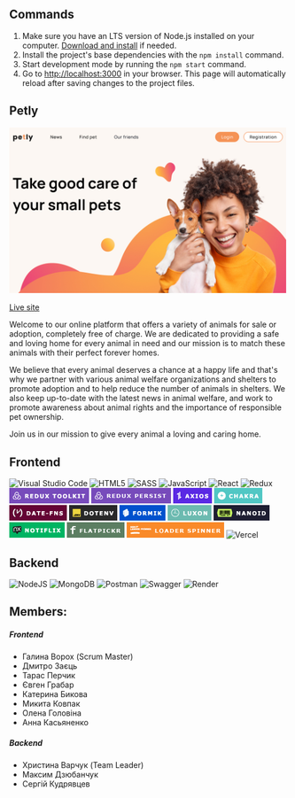## Commands

1. Make sure you have an LTS version of Node.js installed on your computer.
   [Download and install](https://nodejs.org/en/) if needed.
2. Install the project's base dependencies with the `npm install` command.
3. Start development mode by running the `npm start` command.
4. Go to [http://localhost:3000](http://localhost:3000) in your browser. This
   page will automatically reload after saving changes to the project files.

## Petly

<!-- [![Homepage](/Home.jpg "Petly")](https://team-project-pet-support.vercel.app/) -->
<img src="/Home.jpg" width="500"  />

[Live site](https://team-project-pet-support.vercel.app/)

Welcome to our online platform that offers a variety of animals for sale or adoption, completely free of charge. We are dedicated to providing a safe and loving home for every animal in need and our mission is to match these animals with their perfect forever homes.

We believe that every animal deserves a chance at a happy life and that's why we partner with various animal welfare organizations and shelters to promote adoption and to help reduce the number of animals in shelters. We also keep up-to-date with the latest news in animal welfare, and work to promote awareness about animal rights and the importance of responsible pet ownership.

Join us in our mission to give every animal a loving and caring home.

<!-- ### Languages and Tools: -->

<!-- <img align="left" alt="Visual Studio Code" width="26px" src="https://cdn.jsdelivr.net/gh/devicons/devicon/icons/vscode/vscode-original.svg" style="padding-right:10px;" />
<img align="left" alt="HTML5" width="26px" src="https://cdn.jsdelivr.net/gh/devicons/devicon/icons/html5/html5-original.svg" style="padding-right:10px;" />
<img align="left" alt="CSS3" width="26px" src="https://cdn.jsdelivr.net/gh/devicons/devicon/icons/css3/css3-original.svg" style="padding-right:10px;" />
<img align="left" alt="Sass" width="26px" src="https://cdn.jsdelivr.net/gh/devicons/devicon/icons/sass/sass-original.svg" style="padding-right:10px;" />
<img align="left" alt="JavaScript" width="26px" src="https://cdn.jsdelivr.net/gh/devicons/devicon/icons/javascript/javascript-original.svg" style="padding-right:10px;" />
<img align="left" alt="React" width="26px" src="https://cdn.jsdelivr.net/gh/devicons/devicon/icons/react/react-original.svg" style="padding-right:10px;" />
<img align="left" alt="Node.js" width="26px" src="https://cdn.jsdelivr.net/gh/devicons/devicon/icons/nodejs/nodejs-original.svg" style="padding-right:10px;" />
<img align="left" alt="MongoDB" width="26px" src="https://cdn.jsdelivr.net/gh/devicons/devicon/icons/mongodb/mongodb-original.svg" style="padding-right:10px;" />
<img align="left" alt="Git" width="26px" src="https://cdn.jsdelivr.net/gh/devicons/devicon/icons/git/git-original.svg" style="padding-right:10px;" />
<img align="left" alt="GitHub" width="26px" src="https://user-images.githubusercontent.com/3369400/139447912-e0f43f33-6d9f-45f8-be46-2df5bbc91289.png#gh-dark-mode-only" style="padding-right:10px;" />
<img align="left" alt="GitHub" width="26px" src="https://user-images.githubusercontent.com/3369400/139448065-39a229ba-4b06-434b-bc67-616e2ed80c8f.png#gh-light-mode-only" style="padding-right:10px;" /> -->

## Frontend

![Visual Studio Code](https://img.shields.io/badge/Visual%20Studio%20Code-0078d7.svg?style=for-the-badge&logo=visual-studio-code&logoColor=white) ![HTML5](https://img.shields.io/badge/html5-%23E34F26.svg?style=for-the-badge&logo=html5&logoColor=white) ![SASS](https://img.shields.io/badge/SASS-hotpink.svg?style=for-the-badge&logo=SASS&logoColor=white) ![JavaScript](https://img.shields.io/badge/javascript-%23323330.svg?style=for-the-badge&logo=javascript&logoColor=%23F7DF1E) ![React](https://img.shields.io/badge/react-%2320232a.svg?style=for-the-badge&logo=react&logoColor=%2361DAFB) ![Redux](https://img.shields.io/badge/redux-%23593d88.svg?style=for-the-badge&logo=redux&logoColor=white) ![Redux toolkit](./1x/logo_redux_toolkit.png) ![Redux persist](./1x/logo_persist.png) ![Axios](./1x/logo_axios.png) ![Chakra](./1x/logo_chakra.png) ![date-fns](./1x/logo_date-fns.png) ![dotenv](./1x/logo_dotenv.png) ![formik](./1x/logo_formik.png) ![luxon](./1x/logo_luxon.png) ![nanoid](./1x/logo_nanoid.png) ![notiflix](./1x/logo_notiflix.png) ![flatpickr](./1x/logo_flatpickr.png) ![loader_spinner](./1x/logo_loader-spinner.png) ![Vercel](https://img.shields.io/badge/vercel-%23000000.svg?style=for-the-badge&logo=vercel&logoColor=white)

<!-- - react-icons (нужно удалить, не используется)
- svgo (возможно нужно удалить, не используется) -->

## Backend

![NodeJS](https://img.shields.io/badge/node.js-6DA55F?style=for-the-badge&logo=node.js&logoColor=white) ![MongoDB](https://img.shields.io/badge/MongoDB-%234ea94b.svg?style=for-the-badge&logo=mongodb&logoColor=white) ![Postman](https://img.shields.io/badge/Postman-FF6C37?style=for-the-badge&logo=postman&logoColor=white) ![Swagger](https://img.shields.io/badge/-Swagger-%23Clojure?style=for-the-badge&logo=swagger&logoColor=white) ![Render](https://img.shields.io/badge/Render-%46E3B7.svg?style=for-the-badge&logo=render&logoColor=white)

<!-- ![Git](https://img.shields.io/badge/git-%23F05033.svg?style=for-the-badge&logo=git&logoColor=white) ![GitHub](https://img.shields.io/badge/github-%23121011.svg?style=for-the-badge&logo=github&logoColor=white) -->

## Members:

##### Frontend

- Галина Ворох (Scrum Master)
- Дмитро Заєць
- Тарас Перчик
- Євген Грабар
- Катерина Бикова
- Микита Ковпак
- Олена Головіна
- Анна Касьяненко

##### Backend

- Христина Варчук (Team Leader)
- Максим Дзюбанчук
- Сергій Кудрявцев
